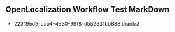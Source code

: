 ## OpenLocalization Workflow Test MarkDown
* 223195d9-ccb4-4630-99f8-d552331bb838 
thanks!<!--HONumber=Mar16_HO4-->
